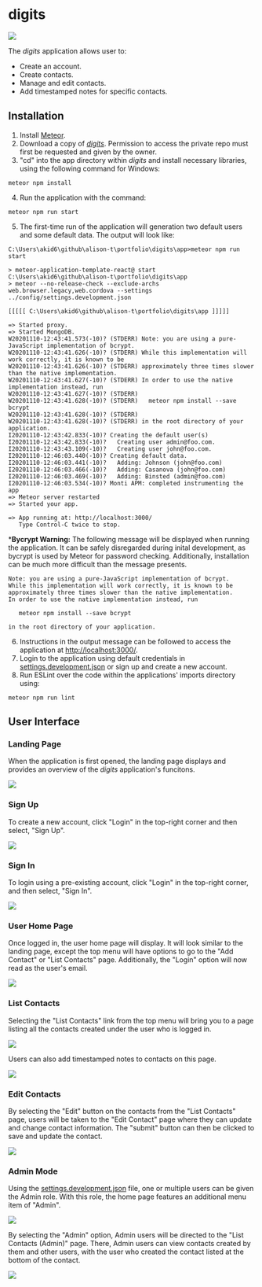 # digits

<img src="doc/digits-landingpage.png">

The *digits* application allows user to:
  * Create an account.
  * Create contacts.
  * Manage and edit contacts.
  * Add timestamped notes for specific contacts.

## Installation

  1. Install [Meteor](https://www.meteor.com/install).
  2. Download a copy of [*digits*](https://github.com/alison-t/digits). Permission to access the private repo must first be requested and given by the owner.
  3. "cd" into the app directory within *digits* and install necessary libraries, using the following command for Windows:

  ```
  meteor npm install
  ```

  4. Run the application with the command:

  ```
  meteor npm run start
  ```

  5. The first-time run of the application will generation two default users and some default data. The output will look like:

  ```
  C:\Users\akid6\github\alison-t\portfolio\digits\app>meteor npm run start

  > meteor-application-template-react@ start C:\Users\akid6\github\alison-t\portfolio\digits\app
  > meteor --no-release-check --exclude-archs web.browser.legacy,web.cordova --settings ../config/settings.development.json

  [[[[[ C:\Users\akid6\github\alison-t\portfolio\digits\app ]]]]]

  => Started proxy.
  => Started MongoDB.
  W20201110-12:43:41.573(-10)? (STDERR) Note: you are using a pure-JavaScript implementation of bcrypt.
  W20201110-12:43:41.626(-10)? (STDERR) While this implementation will work correctly, it is known to be
  W20201110-12:43:41.626(-10)? (STDERR) approximately three times slower than the native implementation.
  W20201110-12:43:41.627(-10)? (STDERR) In order to use the native implementation instead, run
  W20201110-12:43:41.627(-10)? (STDERR)
  W20201110-12:43:41.628(-10)? (STDERR)   meteor npm install --save bcrypt
  W20201110-12:43:41.628(-10)? (STDERR)
  W20201110-12:43:41.628(-10)? (STDERR) in the root directory of your application.
  I20201110-12:43:42.833(-10)? Creating the default user(s)
  I20201110-12:43:42.833(-10)?   Creating user admin@foo.com.
  I20201110-12:43:43.109(-10)?   Creating user john@foo.com.
  I20201110-12:46:03.440(-10)? Creating default data.
  I20201110-12:46:03.441(-10)?   Adding: Johnson (john@foo.com)
  I20201110-12:46:03.466(-10)?   Adding: Casanova (john@foo.com)
  I20201110-12:46:03.469(-10)?   Adding: Binsted (admin@foo.com)
  I20201110-12:46:03.534(-10)? Monti APM: completed instrumenting the app
  => Meteor server restarted
  => Started your app.

  => App running at: http://localhost:3000/
     Type Control-C twice to stop.
  ```

  ***Bycrypt Warning:** The following message will be displayed when running the application. It can be safely disregarded during inital development, as bycrypt is used by Meteor for password checking. Additionally, installation can be much more difficult than the message presents.

  ```
  Note: you are using a pure-JavaScript implementation of bcrypt.
  While this implementation will work correctly, it is known to be
  approximately three times slower than the native implementation.
  In order to use the native implementation instead, run

     meteor npm install --save bcrypt

  in the root directory of your application.
  ```

  6. Instructions in the output message can be followed to access the application at [http://localhost:3000/](http://localhost:3000/).
  7. Login to the application using default credentials in [settings.development.json](https://github.com/alison-t/digits/blob/master/config/settings.development.json) or sign up and create a new account.
  8. Run ESLint over the code within the applications' imports directory using:

  ```
  meteor npm run lint
  ```

## User Interface
### Landing Page
When the application is first opened, the landing page displays and provides an overview of the *digits* application's funcitons.

<img src="doc/digits-landingpage.png">

### Sign Up
To create a new account, click "Login" in the top-right corner and then select, "Sign Up".

<img src="doc/digits-signup.png">

### Sign In
To login using a pre-existing account, click "Login" in the top-right corner, and then select, "Sign In".

<img src="doc/digits-signin.png">

### User Home Page
Once logged in, the user home page will display. It will look similar to the landing page, except the top menu will have options to go to the "Add Contact" or "List Contacts" page. Additionally, the "Login" option will now read as the user's email.

<img src="doc/digits-userhome.png">

### List Contacts
Selecting the "List Contacts" link from the top menu will bring you to a page listing all the contacts created under the user who is logged in.

<img src="doc/digits-listcontacts.png">

Users can also add timestamped notes to contacts on this page.

<img src="doc/digits-addnote.png">

### Edit Contacts
By selecting the "Edit" button on the contacts from the "List Contacts" page, users will be taken to the "Edit Contact" page where they can update and change contact information. The "submit" button can then be clicked to save and update the contact.

<img src="doc/digits-editcontact.png">

### Admin Mode
Using the [settings.development.json](https://github.com/alison-t/digits/blob/master/config/settings.development.json) file, one or multiple users can be given the Admin role. With this role, the home page features an additional menu item of "Admin".

<img src="doc/digits-adminhome.png">

By selecting the "Admin" option, Admin users will be directed to the "List Contacts (Admin)" page. There, Admin users can view contacts created by them and other users, with the user who created the contact listed at the bottom of the contact.

<img src="doc/digits-admin.png">